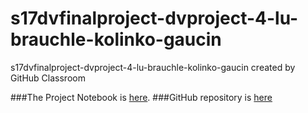 # s17dvfinalproject-dvproject-4-lu-brauchle-kolinko-gaucin
s17dvfinalproject-dvproject-4-lu-brauchle-kolinko-gaucin created by GitHub Classroom

###The Project Notebook is [here](FinalNotebook.nb.html). 
###GitHub repository is [here](https://github.com/CannataUTDV/s17dvfinalproject-dvproject-4-lu-brauchle-kolinko-gaucin.git)

